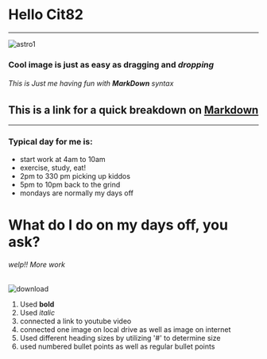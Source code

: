# Hello Cit82
***
![astro1](https://github.com/CIT82/jorgeg-pub/assets/156240416/73b29f15-8ca8-412c-80bf-f0db45714fa6)
### Cool image is just as easy as **dragging** and *dropping*
###### This is Just me having fun with **MarkDown** *syntax*

## This is a link for a quick breakdown on [Markdown](https://www.youtube.com/shorts/4z0l5Kl2Q6E)
___
### Typical day for me is:
- start work at 4am to 10am
- exercise, study, eat!
- 2pm to 330 pm picking up kiddos
- 5pm to 10pm back to the grind
- mondays are normally my days off

# What do I do on my days off, you ask?
###### welp!! More work 
![download](https://github.com/CIT82/jorgeg-pub/assets/156240416/13833db8-4574-43a1-887c-988fa8d94345)


1. Used **bold**
2. Used *italic*
3. connected a link to youtube video
4. connected one image on local drive as well as image on internet
5. Used different heading sizes by utilizing '#' to determine size
6. used numbered bullet points as well as regular bullet points
